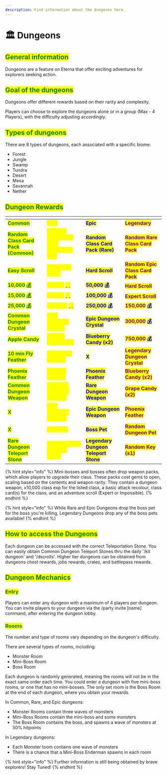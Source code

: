 ```yaml
---
description: Find information about the dungeons here.
---
```


# 🏛️ Dungeons

## <mark style="color:green;">General information</mark>

Dungeons are a feature on Eterna that offer exciting adventures for explorers seeking action.

## <mark style="color:green;">Goal of the dungeons</mark>

Dungeons offer different rewards based on their rarity and complexity.

Players can choose to explore the dungeons alone or in a group (Max - 4 Players), with the difficulty adjusting accordingly.

## <mark style="color:green;">Types of dungeons</mark>

There are 8 types of dungeons, each associated with a specific biome:

* Forest
* Jungle
* Swamp
* Tundra
* Desert
* Mesa
* Savannah
* Nether

## <mark style="color:green;">Dungeon Rewards</mark>

<table data-header-hidden><thead><tr><th width="150" align="left"></th><th width="150" align="left"></th><th width="150" align="left"></th><th width="150" align="left"></th></tr></thead><tbody><tr><td align="left"><mark style="color:green;"><strong>Common</strong></mark></td><td align="left"><mark style="color:yellow;"><strong>Rare</strong></mark></td><td align="left"><mark style="color:blue;"><strong>Epic</strong></mark></td><td align="left"><mark style="color:purple;"><strong>Legendary</strong></mark></td><tr><td align="left"><mark style="color:green;"><strong>Random Class Card Pack (Common)</strong></mark></td><td align="left"><mark style="color:yellow;"><strong>Random Class Card Pack (Common) (x2)</strong></mark></td><td align="left"><mark style="color:blue;"><strong>Random Class Card Pack (Rare)</strong></mark></td><td align="left"><mark style="color:purple;"><strong>Random Rare Class Card Pack</strong></mark></td></tr><tr><td align="left"><mark style="color:green;"><strong>Easy Scroll</strong></mark></td><td align="left"><mark style="color:yellow;"><strong>Advanced Scroll</strong></mark></td><td align="left"><mark style="color:blue;"><strong>Hard Scroll</strong></mark></td><td align="left"><mark style="color:purple;"><strong>Random Epic Class Card Pack</strong></mark></td><tr><td align="left"><mark style="color:green;"><strong>10,000</strong></mark> <a href="https://emojiterra.com/fr/monnaie/"><mark style="color:green;"><strong>💰</strong></mark></a></td><td align="left"><mark style="color:yellow;"><strong>20,000</strong></mark> <a href="https://emojiterra.com/fr/monnaie/"><mark style="color:yellow;"><strong>💰</strong></mark></a></td><td align="left"><mark style="color:blue;"><strong>50,000</strong></mark> <a href="https://emojiterra.com/fr/monnaie/"><mark style="color:blue;"><strong>💰</strong></mark></a></td><td align="left"><mark style="color:purple;"><strong>Hard Scroll</strong></mark></td><tr><td align="left"><mark style="color:green;"><strong>15,000</strong></mark> <a href="https://emojiterra.com/fr/monnaie/"><mark style="color:green;"><strong>💰</strong></mark></a></td><td align="left"><mark style="color:yellow;"><strong>50,000</strong></mark> <a href="https://emojiterra.com/fr/monnaie/"><mark style="color:yellow;"><strong>💰</strong></mark></a></td><td align="left"><mark style="color:blue;"><strong>100,000</strong></mark> <a href="https://emojiterra.com/fr/monnaie/"><mark style="color:blue;"><strong>💰</strong></mark></a></td><td align="left"><mark style="color:purple;"><strong>Expert Scroll</strong></mark></td><tr><td align="left"><mark style="color:green;"><strong>25,000</strong></mark> <a href="https://emojiterra.com/fr/monnaie/"><mark style="color:green;"><strong>💰</strong></mark></a></td><td align="left"><mark style="color:yellow;"><strong>100,000</strong></mark> <a href="https://emojiterra.com/fr/monnaie/"><mark style="color:yellow;"><strong>💰</strong></mark></a></td><td align="left"><mark style="color:blue;"><strong>250,000</strong></mark> <a href="https://emojiterra.com/fr/monnaie/"><mark style="color:blue;"><strong>💰</strong></mark></a></td><td align="left"><mark style="color:purple;"><strong>150,000</strong></mark> <a href="https://emojiterra.com/fr/monnaie/"><mark style="color:blue;"><strong>💰</strong></mark></a></td><mark style="color:orange;"></mark></a></td><tr><td align="left"><mark style="color:green;"><strong>Common Dungeon Crystal</strong></mark></td><td align="left"><mark style="color:yellow;"><strong>Rare Dungeon Crystal</strong></mark></td><td align="left"><mark style="color:blue;"><strong>Epic Dungeon Crystal</strong></mark></td><td align="left"><mark style="color:purple;"><strong>300,000</strong></mark> <a href="https://emojiterra.com/fr/monnaie/"><mark style="color:blue;"><strong>💰</strong></mark></a></td><tr><td align="left"><mark style="color:green;"><strong>Apple Candy</strong></mark></td><td align="left"><mark style="color:yellow;"><strong>Orange Candy (x2)</strong></mark></td><td align="left"><mark style="color:blue;"><strong>Blueberry Candy (x2)</strong></mark></td><td align="left"><mark style="color:purple;"><strong>750,000</strong></mark> <a href="https://emojiterra.com/fr/monnaie/"><mark style="color:blue;"><strong>💰</strong></mark></a></td><tr><td align="left"><mark style="color:green;"><strong>10 min Fly Feather</strong></mark></td><td align="left"><mark style="color:yellow;"><strong>30 min Fly Feather</strong></mark></td><td align="left"><mark style="color:blue;"><strong>X</strong></mark></td><td align="left"><mark style="color:purple;"><strong>Legendary Dungeon Crystal</strong></mark></td><tr><td align="left"><mark style="color:green;"><strong>Phoenix Feather</strong></mark></td><td align="left"><mark style="color:yellow;"><strong>Phoenix Feather</strong></mark></td><td align="left"><mark style="color:blue;"><strong>Phoenix Feather</strong></mark></td><td align="left"><mark style="color:purple;"><strong>Blueberry Candy (x2)</strong></mark></td><tr><td align="left"><mark style="color:green;"><strong>Common Dungeon Weapon</strong></mark></td><td align="left"><mark style="color:yellow;"><strong>Common Dungeon Weapon</strong></mark></td><td align="left"><mark style="color:blue;"><strong>Rare Dungeon Weapon</strong></mark></td><td align="left"><mark style="color:purple;"><strong>Grape Candy (x2)</strong></mark></td><tr><td align="left"><mark style="color:green;"><strong>X</strong></mark></td><td align="left"><mark style="color:yellow;"><strong>Rare Dungeon Weapon</strong></mark></td><td align="left"><mark style="color:blue;"><strong>Epic Dungeon Weapon</strong></mark></td><td align="left"><mark style="color:purple;"><strong>Phoenix Feather</strong></mark></td><tr><td align="left"><mark style="color:green;"><strong>X</strong></mark></td><td align="left"><mark style="color:yellow;"><strong>Boss Pet</strong></mark></td><td align="left"><mark style="color:blue;"><strong>Boss Pet</strong></mark></td><td align="left"><mark style="color:purple;"><strong>Random Dungeon Pet</strong></mark></td><tr><td align="left"><mark style="color:green;"><strong>Rare Dungeon Teleport Stone</strong></mark></td><td align="left"><mark style="color:yellow;"><strong>Epic Dungeon Teleport Stone</strong></mark></td><td align="left"><mark style="color:blue;"><strong>Legendary Dungeon Teleport Stone</strong></mark></td><td align="left"><mark style="color:purple;"><strong>Random Key (x1)</strong></mark></td></tbody></table>

{% hint style="info" %}
Mini-bosses and bosses often drop weapon packs, which allow players to upgrade their class. These packs cost gems to open, scaling based on the contents and weapon rarity. They contain a dungeon weapon, x10,000 class exp for the listed class, a basic attack recolour, class card(s) for the class, and an adventure scroll (Expert or Impossible).
{% endhint %}

{% hint style="info" %}
While Rare and Epic Dungeons drop the boss pet for the boss you're killing, Legendary Dungeons drop any of the boss pets available!
{% endhint %}

## <mark style="color:green;">**How to access the Dungeons**</mark>

Each dungeon can be accessed with the correct Teleportation Stone. You can easily obtain Common Dungeon Teleport Stones thru the daily '/kit dungeon' and '/dscrolls'. Higher tier dungeons can be obtained from dungeons chest rewards, jobs rewards, crates, and battlepass rewards.&#x20;

## <mark style="color:green;">Dungeon Mechanics</mark>

### <mark style="color:green;">Entry</mark>

Players can enter any dungeon with a maximum of 4 players per dungeon. You can invite players to your dungeon via the /party invite [name] command, after entering the dungeon lobby.&#x20;

### <mark style="color:green;">Rooms</mark>

The number and type of rooms vary depending on the dungeon's difficulty.

There are several types of rooms, including:

* Monster Room
* Mini-Boss Room
* Boss Room

Each dungeon is randomly generated, meaning the rooms will not be in the exact same order each time. You could enter a dungeon with five mini-boss rooms, or one that has no mini-bosses. The only set room is the Boss Room at the end of each dungeon, where you obtain your rewards.

In Common, Rare, and Epic dungeons: 

* Monster Rooms contain three waves of monsters
* Mini-Boss Rooms contain the mini-boss and some monsters
* The Boss Room contains the boss, and spawns a wave of monsters at 50% hitpoints

In Legendary dungeons:

* Each Monster toom contains one wave of monsters
* There is a chance that a Mini-Boss Enderman spawns in each room

{% hint style="info" %}
Further information is still being obtained by brave explorers! Stay Tuned!
{% endhint %}